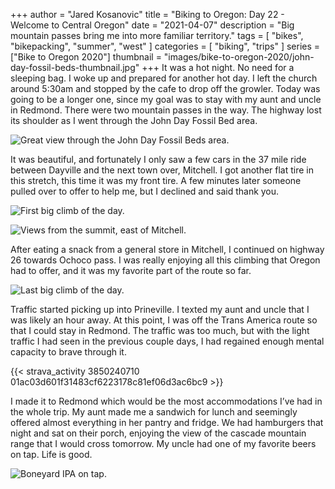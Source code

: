 +++
author = "Jared Kosanovic"
title = "Biking to Oregon: Day 22 - Welcome to Central Oregon"
date = "2021-04-07"
description = "Big mountain passes bring me into more familiar territory."
tags = [
    "bikes",
    "bikepacking",
    "summer",
    "west"
]
categories = [
    "biking",
    "trips"
]
series = ["Bike to Oregon 2020"]
thumbnail = "images/bike-to-oregon-2020/john-day-fossil-beds-thumbnail.jpg"
+++
It was a hot night.
No need for a sleeping bag.
I woke up and prepared for another hot day.
I left the church around 5:30am and stopped by the cafe to drop off the growler.
Today was going to be a longer one, since my goal was to stay with my aunt and uncle in Redmond.
There were two mountain passes in the way.
The highway lost its shoulder as I went through the John Day Fossil Bed area.

![Great view through the John Day Fossil Beds area.](/images/bike-to-oregon-2020/john-day-fossil-beds.jpg)

It was beautiful, and fortunately I only saw a few cars in the 37 mile ride between Dayville and the next town over, Mitchell.
I got another flat tire in this stretch, this time it was my front tire.
A few minutes later someone pulled over to offer to help me, but I declined and said thank you.

![First big climb of the day.](/images/bike-to-oregon-2020/keyes-summit.jpg)

![Views from the summit, east of Mitchell.](/images/bike-to-oregon-2020/mitchell-view.jpg)

After eating a snack from a general store in Mitchell, I continued on highway 26 towards Ochoco pass.
I was really enjoying all this climbing that Oregon had to offer, and it was my favorite part of the route so far.

![Last big climb of the day.](/images/bike-to-oregon-2020/ochoco-pass.jpg)

Traffic started picking up into Prineville.
I texted my aunt and uncle that I was likely an hour away.
At this point, I was off the Trans America route so that I could stay in Redmond.
The traffic was too much, but with the light traffic I had seen in the previous couple days, I had regained enough mental capacity to brave through it.

{{< strava_activity 3850240710 01ac03d601f31483cf6223178c81ef06d3ac6bc9 >}}

I made it to Redmond which would be the most accommodations I’ve had in the whole trip.
My aunt made me a sandwich for lunch and seemingly offered almost everything in her pantry and fridge.
We had hamburgers that night and sat on their porch, enjoying the view of the cascade mountain range that I would cross tomorrow.
My uncle had one of my favorite beers on tap.
Life is good.

![Boneyard IPA on tap.](/images/bike-to-oregon-2020/boneyard-tap.jpg)
